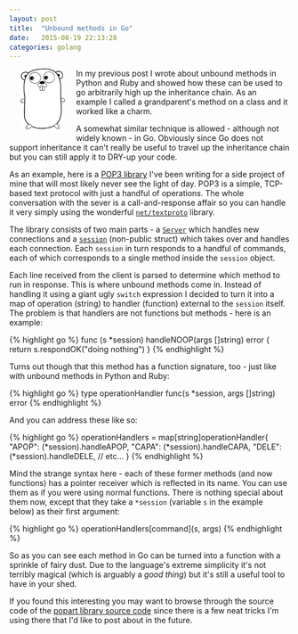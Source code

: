 ```yaml
---
layout: post
title:  "Unbound methods in Go"
date:   2015-08-19 22:13:28
categories: golang
---
```


<img src='/assets/gopher.png' style='width: 80px; float: left; margin: 0 20px 20px' />
In my previous post I wrote about unbound methods in Python and Ruby and showed
how these can be used to go arbitrarily high up the inheritance chain. As an
example I called a grandparent's method on a class and it worked like a charm.

A somewhat similar technique is allowed - although not widely known - in Go.
Obviously since Go does not support inheritance it can't really be useful to
travel up the inheritance chain but you can still apply it to DRY-up your code.

As an example, here is a [POP3 library][popart] I've been writing for a side
project of mine that will most likely never see the light of day. POP3 is a
simple, TCP-based text protocol with just a handful of operations. The whole
conversation with the sever is a call-and-response affair so you can handle it
very simply using the wonderful [`net/textproto`][textproto] library.

The library consists of two main parts - a [`Server`][popart-server] which
handles new connections and a [`session`][popart-session] (non-public struct)
which takes over and handles each connection. Each `session` in turn responds to
a handful of commands, each of which corresponds to a single method inside the
`session` object.

Each line received from the client is parsed to determine which method to run
in response. This is where unbound methods come in. Instead of handling it using
a giant ugly `switch` expression I decided to turn it into a map of
operation (string) to handler (function) external to the `session` itself.
The problem is that handlers are not functions but methods - here
is an example:

{% highlight go %}
func (s *session) handleNOOP(args []string) error {
  return s.respondOK("doing nothing")
}
{% endhighlight %}

Turns out though that this method has a function signature, too - just like
with unbound methods in Python and Ruby:

{% highlight go %}
type operationHandler func(s *session, args []string) error
{% endhighlight %}

And you can address these like so:

{% highlight go %}
operationHandlers = map[string]operationHandler{
  "APOP": (*session).handleAPOP,
  "CAPA": (*session).handleCAPA,
  "DELE": (*session).handleDELE,
  // etc...
}
{% endhighlight %}

Mind the strange syntax here - each of these former methods (and now functions)
has a pointer receiver which is reflected in its name. You can use them as if
you were using normal functions. There is nothing special about them now, except
that they take a `*session` (variable `s` in the example below) as their first
argument:

{% highlight go %}
operationHandlers[command](s, args)
{% endhighlight %}

So as you can see each method in Go can be turned into a function with a
sprinkle of fairy dust. Due to the language's extreme simplicity it's not
terribly magical (which is arguably a _good thing_) but it's still a useful tool
to have in your shed.

If you found this interesting you may want to browse through the source code of
the [popart library source code][popart-source] since there is a few neat tricks
I'm using there that I'd like to post about in the future.

[popart]: http://godoc.org/github.com/slowmail-io/popart
[textproto]: https://golang.org/pkg/net/textproto/
[popart-server]: http://godoc.org/github.com/slowmail-io/popart#Server
[popart-session]: https://github.com/slowmail-io/popart/blob/master/session.go
[popart-source]: https://github.com/slowmail-io/popart/
